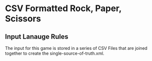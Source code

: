 ﻿# CSV Formatted Rock, Paper, Scissors

## Input Lanauge Rules
The input for this game is stored in a series of CSV Files that are joined together to create the single-source-of-truth.xml. 